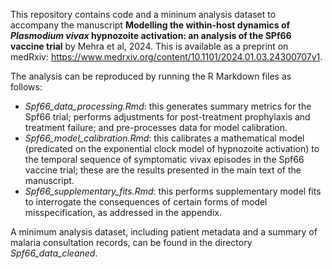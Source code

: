 This repository contains code and a mininum analysis dataset to accompany the manuscript **Modelling the within-host dynamics of *Plasmodium vivax*
hypnozoite activation: an analysis of the SPf66 vaccine trial** by Mehra et al, 2024. This is available as a preprint on medRxiv: <https://www.medrxiv.org/content/10.1101/2024.01.03.24300707v1>.

The analysis can be reproduced by running the R Markdown files as follows:
* *Spf66_data_processing.Rmd*: this generates summary metrics for the Spf66 trial; performs adjustments for post-treatment prophylaxis and treatment failure; and pre-processes data for model calibration.
* *Spf66_model_calibration.Rmd*: this calibrates a mathematical model (predicated on the exponential clock model of hypnozoite activation) to the temporal sequence of symptomatic vivax episodes in the Spf66 vaccine trial; these are the results presented in the main text of the manuscript.
* *Spf66_supplementary_fits.Rmd*: this performs supplementary model fits to interrogate the consequences of certain forms of model misspecification, as addressed in the appendix.

A minimum analysis dataset, including patient metadata and a summary of malaria consultation records, can be found in the directory *Spf66_data_cleaned*.
